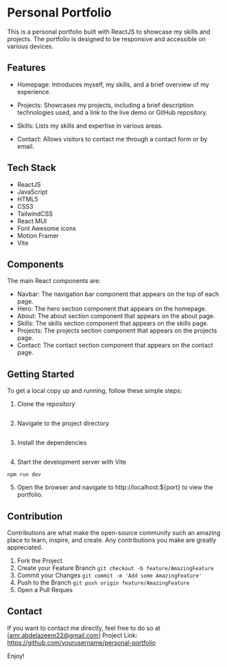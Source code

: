 # Personal Portfolio

This is a personal portfolio built with ReactJS to showcase my skills and projects. The portfolio is designed to be responsive and accessible on various devices.

## Features

- Homepage: Introduces myself, my skills, and a brief overview of my experience.

- Projects: Showcases my projects, including a brief description technologies used, and a link to the live demo or GitHub repository.

- Skills: Lists my skills and expertise in various areas.

- Contact: Allows visitors to contact me through a contact form or by email.

## Tech Stack
* ReactJS
* JavaScript
* HTML5
* CSS3
* TailwindCSS
* React MUI
* Font Awesome icons
* Motion Framer
* Vite

## Components

The main React components are:

* Navbar: The navigation bar component that appears on the top of each page.
* Hero: The hero section component that appears on the homepage.
* About: The about section component that appears on the about page.
* Skills: The skills section component that appears on the skills page.
* Projects: The projects section component that appears on the projects page.
* Contact: The contact section component that appears on the contact page.

## Getting Started

To get a local copy up and running, follow these simple steps:

1. Clone the repository

```git clone https://github.com/yourusername/personal-portfolio.git
```
2. Navigate to the project directory

```cd personal-portfolio
```
3. Install the dependencies
```npm install
```
4. Start the development server with Vite

```
npm run dev
```
5. Open the browser and navigate to http://localhost:${port} to view the portfolio.


## Contribution

Contributions are what make the open-source community such an amazing place to learn, inspire, and create. Any contributions you make are greatly appreciated.

1. Fork the Project
2. Create your Feature Branch `git checkout -b feature/AmazingFeature`
3. Commit your Changes `git commit -m 'Add some AmazingFeature'`
4. Push to the Branch `git push origin feature/AmazingFeature`
5. Open a Pull Reques

## Contact
If you want to contact me directly, feel free to do so at [amr.abdelazeem22@gmail.com]
Project Link: https://github.com/yourusername/personal-portfolio

Enjoy!